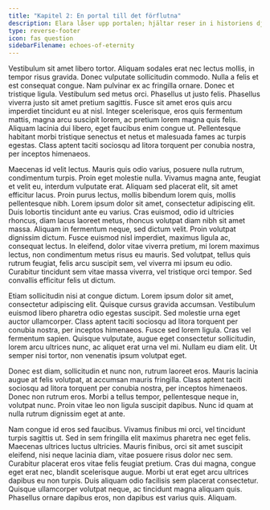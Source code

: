 ```yaml
---
title: "Kapitel 2: En portal till det förflutna"
description: Elara låser upp portalen; hjältar reser in i historiens djup.
type: reverse-footer
icon: fas question
sidebarFilename: echoes-of-eternity
---
```

Vestibulum sit amet libero tortor. Aliquam sodales erat nec lectus mollis, in tempor risus gravida. Donec vulputate sollicitudin commodo. Nulla a felis et est consequat congue. Nam pulvinar ex ac fringilla ornare. Donec et tristique ligula. Vestibulum sed metus orci. Phasellus ut justo felis. Phasellus viverra justo sit amet pretium sagittis. Fusce sit amet eros quis arcu imperdiet tincidunt eu at nisl. Integer scelerisque, eros quis fermentum mattis, magna arcu suscipit lorem, ac pretium lorem magna quis felis. Aliquam lacinia dui libero, eget faucibus enim congue ut. Pellentesque habitant morbi tristique senectus et netus et malesuada fames ac turpis egestas. Class aptent taciti sociosqu ad litora torquent per conubia nostra, per inceptos himenaeos.

Maecenas id velit lectus. Mauris quis odio varius, posuere nulla rutrum, condimentum turpis. Proin eget molestie nulla. Vivamus magna ante, feugiat et velit eu, interdum vulputate erat. Aliquam sed placerat elit, sit amet efficitur lacus. Proin purus lectus, mollis bibendum lorem quis, mollis pellentesque nibh. Lorem ipsum dolor sit amet, consectetur adipiscing elit. Duis lobortis tincidunt ante eu varius. Cras euismod, odio id ultricies rhoncus, diam lacus laoreet metus, rhoncus volutpat diam nibh sit amet massa. Aliquam in fermentum neque, sed dictum velit. Proin volutpat dignissim dictum. Fusce euismod nisl imperdiet, maximus ligula ac, consequat lectus. In eleifend, dolor vitae viverra pretium, mi lorem maximus lectus, non condimentum metus risus eu mauris. Sed volutpat, tellus quis rutrum feugiat, felis arcu suscipit sem, vel viverra mi ipsum eu odio. Curabitur tincidunt sem vitae massa viverra, vel tristique orci tempor. Sed convallis efficitur felis ut dictum.

Etiam sollicitudin nisi at congue dictum. Lorem ipsum dolor sit amet, consectetur adipiscing elit. Quisque cursus gravida accumsan. Vestibulum euismod libero pharetra odio egestas suscipit. Sed molestie urna eget auctor ullamcorper. Class aptent taciti sociosqu ad litora torquent per conubia nostra, per inceptos himenaeos. Fusce sed lorem ligula. Cras vel fermentum sapien. Quisque vulputate, augue eget consectetur sollicitudin, lorem arcu ultrices nunc, ac aliquet erat urna vel mi. Nullam eu diam elit. Ut semper nisi tortor, non venenatis ipsum volutpat eget.

Donec est diam, sollicitudin et nunc non, rutrum laoreet eros. Mauris lacinia augue at felis volutpat, at accumsan mauris fringilla. Class aptent taciti sociosqu ad litora torquent per conubia nostra, per inceptos himenaeos. Donec non rutrum eros. Morbi a tellus tempor, pellentesque neque in, volutpat nunc. Proin vitae leo non ligula suscipit dapibus. Nunc id quam at nulla rutrum dignissim eget at ante.

Nam congue id eros sed faucibus. Vivamus finibus mi orci, vel tincidunt turpis sagittis ut. Sed in sem fringilla elit maximus pharetra nec eget felis. Maecenas ultrices luctus ultricies. Mauris finibus, orci sit amet suscipit eleifend, nisi neque lacinia diam, vitae posuere risus dolor nec sem. Curabitur placerat eros vitae felis feugiat pretium. Cras dui magna, congue eget erat nec, blandit scelerisque augue. Morbi ut erat eget arcu ultrices dapibus eu non turpis. Duis aliquam odio facilisis sem placerat consectetur. Quisque ullamcorper volutpat neque, ac tincidunt magna aliquam quis. Phasellus ornare dapibus eros, non dapibus est varius quis. Aliquam.